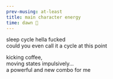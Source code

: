 ```yaml
---
prev-musing: at-least
title: main character energy
time: dawn 🌄
---
```

sleep cycle hella fucked  
could you even call it a cycle at this point  

kicking coffee,  
moving states impulsively...  
a powerful and new combo for me
